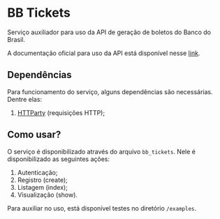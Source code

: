 # BB Tickets

Serviço auxiliador para uso da API de geração de boletos do Banco do Brasil.

A documentação oficial para uso da API está disponível nesse [link](https://apoio.developers.bb.com.br/referency/post/5f9c2149f39b8500120ab13c).

## Dependências

Para funcionamento do serviço, alguns dependências são necessárias. Dentre elas:

1. [HTTParty](https://github.com/jnunemaker/httparty) (requisições HTTP);

## Como usar?

O serviço é disponibilizado através do arquivo `bb_tickets`. Nele é disponibilizado as seguintes ações:

1. Autenticação;
2. Registro (create);
3. Listagem (index);
4. Visualização (show).

Para auxiliar no uso, está disponível testes no diretório `/examples`.
